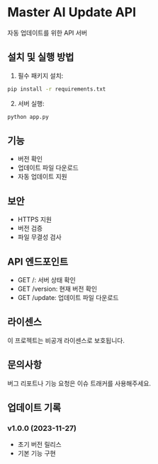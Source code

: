 # Master AI Update API

자동 업데이트를 위한 API 서버

## 설치 및 실행 방법
1. 필수 패키지 설치:
```bash
pip install -r requirements.txt
```

2. 서버 실행:
```bash
python app.py
```

## 기능
- 버전 확인
- 업데이트 파일 다운로드
- 자동 업데이트 지원

## 보안
- HTTPS 지원
- 버전 검증
- 파일 무결성 검사

## API 엔드포인트
- GET /: 서버 상태 확인
- GET /version: 현재 버전 확인
- GET /update: 업데이트 파일 다운로드

## 라이센스
이 프로젝트는 비공개 라이센스로 보호됩니다.

## 문의사항
버그 리포트나 기능 요청은 이슈 트래커를 사용해주세요.

## 업데이트 기록
### v1.0.0 (2023-11-27)
- 초기 버전 릴리스
- 기본 기능 구현
